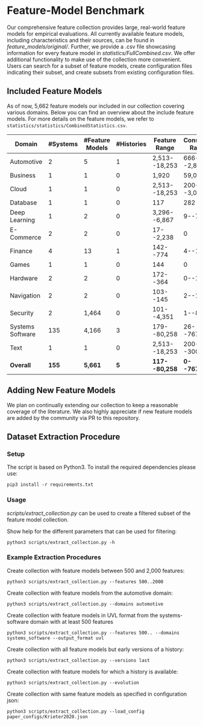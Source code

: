 # Feature-Model Benchmark

Our comprehensive feature collection provides large, real-world feature models for empirical evaluations.
All currently available feature models, including characteristics and their sources, can be found in *feature_models/original/*.
Further, we provide a .csv file showcasing information for every feature model in *statistics/FullCombined.csv*.
We offer additional functionality to make use of the collection more convenient. 
Users can search for a subset of feature models, create configuration files indicating their subset, and create subsets from existing configuration files.

## Included Feature Models
As of now, 5,662 feature models our included in our collection covering various domains. Below you can find an overview about the include feature models. For more details on the feature models, we refer to `statistics/statistics/CombinedStatistics.csv`.

|Domain           | #Systems| #Feature Models| #Histories| Feature Range | Constraint Range|
|-----------------|---------|----------------|-----------|---------------|-------------|
|Automotive       | 2       | 5              | 1         | 2,513--18,253 | 666--2,833  |
|Business         | 1       | 1              | 0         | 1,920         | 59,044      |
|Cloud            | 1       | 1              | 0         | 2,513--18,253 | 200--3,000  | 
|Database         | 1       | 1              | 0         | 117           | 282         | 
|Deep Learning    | 1       | 2              | 0         | 3,296--6,867  | 9--76       |
|E-Commerce       | 2       | 2              | 0         | 17--2,238     | 0           |
|Finance          | 4       | 13             | 1         | 142--774      | 4--1,148    |
|Games            | 1       | 1              | 0         | 144 | 0  |
|Hardware         | 2       | 2              | 0         | 172--364 | 0--12  | 
|Navigation       | 2       | 2              | 0         | 103--145 | 2--13  | 
|Security         | 2       | 1,464          | 0         | 101--4,351    | 1--8,138    |
|Systems Software | 135     | 4,166          | 3         | 179--80,258   | 26--767,040 | 
|Text             | 1       | 1              | 0         | 2,513--18,253 | 200--3000   |
|**Overall**      | **155** | **5,661**      | **5**     | **117--80,258**| **0--767,040**|                            

## Adding New Feature Models
We plan on continually extending our collection to keep a reasonable coverage of the literature. We also highly appreciate if new feature models are added by the community via PR to this repository.

## Dataset Extraction Procedure

### Setup

The script is based on Python3. To install the required dependencies please use:

`pip3 install -r requirements.txt`

### Usage

*scripts/extract_collection.py* can be used to create a filtered subset of the feature model collection.

Show help for the different parameters that can be used for filtering:

`python3 scripts/extract_collection.py -h`


### Example Extraction Procedures

Create collection with feature models between 500 and 2,000 features:

`python3 scripts/extract_collection.py --features 500..2000`

Create collection with feature models from the automotive domain:

`python3 scripts/extract_collection.py --domains automotive`

Create collection with feature models in UVL format from the systems-software domain with at least 500 features

`python3 scripts/extract_collection.py --features 500.. --domains systems_software --output_format uvl`

Create collection with all feature models but early versions of a history:

`python3 scripts/extract_collection.py --versions last`

Create collection with feature models for which a history is available: 

`python3 scripts/extract_collection.py --evolution` 

Create collection with same feature models as specified in configuration json:

`python3 scripts/extract_collection.py --load_config paper_configs/Krieter2020.json`

